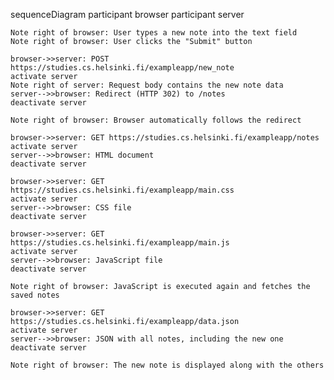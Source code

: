 sequenceDiagram
    participant browser
    participant server

    Note right of browser: User types a new note into the text field
    Note right of browser: User clicks the "Submit" button

    browser->>server: POST https://studies.cs.helsinki.fi/exampleapp/new_note
    activate server
    Note right of server: Request body contains the new note data
    server-->>browser: Redirect (HTTP 302) to /notes
    deactivate server

    Note right of browser: Browser automatically follows the redirect

    browser->>server: GET https://studies.cs.helsinki.fi/exampleapp/notes
    activate server
    server-->>browser: HTML document
    deactivate server

    browser->>server: GET https://studies.cs.helsinki.fi/exampleapp/main.css
    activate server
    server-->>browser: CSS file
    deactivate server

    browser->>server: GET https://studies.cs.helsinki.fi/exampleapp/main.js
    activate server
    server-->>browser: JavaScript file
    deactivate server

    Note right of browser: JavaScript is executed again and fetches the saved notes

    browser->>server: GET https://studies.cs.helsinki.fi/exampleapp/data.json
    activate server
    server-->>browser: JSON with all notes, including the new one
    deactivate server

    Note right of browser: The new note is displayed along with the others
